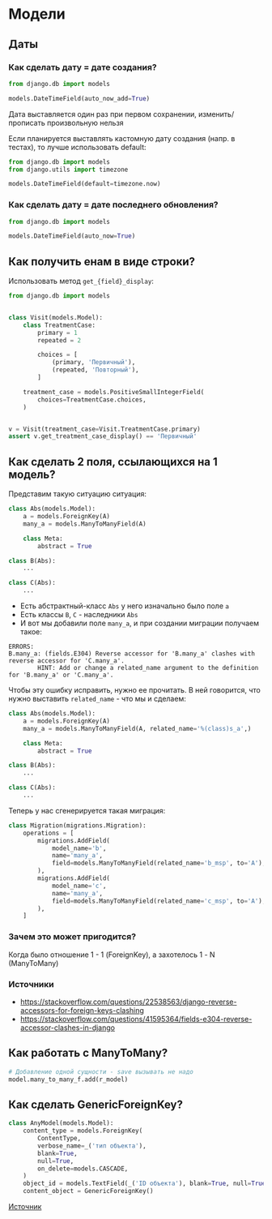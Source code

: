 # Модели

## Даты

### Как сделать дату = дате создания?

```python
from django.db import models

models.DateTimeField(auto_now_add=True)
```

Дата выставляется один раз при первом сохранении, изменить/прописать произвольную нельзя

Если планируется выставлять кастомную дату создания (напр. в тестах), то лучше использовать default:

```python
from django.db import models
from django.utils import timezone

models.DateTimeField(default=timezone.now)
```

### Как сделать дату = дате последнего обновления?

```python
from django.db import models

models.DateTimeField(auto_now=True)
```

## Как получить енам в виде строки?

Использовать метод `get_{field}_display`:

```python
from django.db import models


class Visit(models.Model):
    class TreatmentCase:
        primary = 1
        repeated = 2

        choices = [
            (primary, 'Первичный'),
            (repeated, 'Повторный'),
        ]

    treatment_case = models.PositiveSmallIntegerField(
        choices=TreatmentCase.choices,
    )


v = Visit(treatment_case=Visit.TreatmentCase.primary)
assert v.get_treatment_case_display() == 'Первичный'
```

## Как сделать 2 поля, ссылающихся на 1 модель?

Представим такую ситуацию ситуация:

```python
class Abs(models.Model):
    a = models.ForeignKey(A)
    many_a = models.ManyToManyField(A)

    class Meta:
        abstract = True

class B(Abs):
    ...

class C(Abs):
    ...
```

- Есть абстрактный-класс `Abs` у него изначально было поле `a`
- Есть классы `B`, `C` - наследники `Abs`
- И вот мы добавили поле `many_a`, и при создании миграции получаем такое:

```text
ERRORS:
B.many_a: (fields.E304) Reverse accessor for 'B.many_a' clashes with reverse accessor for 'C.many_a'.
        HINT: Add or change a related_name argument to the definition for 'B.many_a' or 'C.many_a'.
```

Чтобы эту ошибку исправить, нужно ее прочитать. В ней говорится, что нужно выставить `related_name` - что мы и сделаем:

```python
class Abs(models.Model):
    a = models.ForeignKey(A)
    many_a = models.ManyToManyField(A, related_name='%(class)s_a',)

    class Meta:
        abstract = True

class B(Abs):
    ...

class C(Abs):
    ...
```

Теперь у нас сгенерируется такая миграция:

```python
class Migration(migrations.Migration):
    operations = [
        migrations.AddField(
            model_name='b',
            name='many_a',
            field=models.ManyToManyField(related_name='b_msp', to='A'),
        ),
        migrations.AddField(
            model_name='c',
            name='many_a',
            field=models.ManyToManyField(related_name='c_msp', to='A'),
        ),
    ]
```

### Зачем это может пригодится?

Когда было отношение 1 - 1 (ForeignKey), а захотелось 1 - N (ManyToMany)

### Источники

- https://stackoverflow.com/questions/22538563/django-reverse-accessors-for-foreign-keys-clashing
- https://stackoverflow.com/questions/41595364/fields-e304-reverse-accessor-clashes-in-django


## Как работать с ManyToMany?

```python
# Добавление одной сущности - save вызывать не надо
model.many_to_many_f.add(r_model) 
```

## Как сделать GenericForeignKey?

```python
class AnyModel(models.Model):
    content_type = models.ForeignKey(
        ContentType,
        verbose_name=_('тип объекта'),
        blank=True,
        null=True,
        on_delete=models.CASCADE,
    )
    object_id = models.TextField(_('ID объекта'), blank=True, null=True, db_index=True)
    content_object = GenericForeignKey()
```

[Источник](https://stackoverflow.com/a/27912261/5500609)